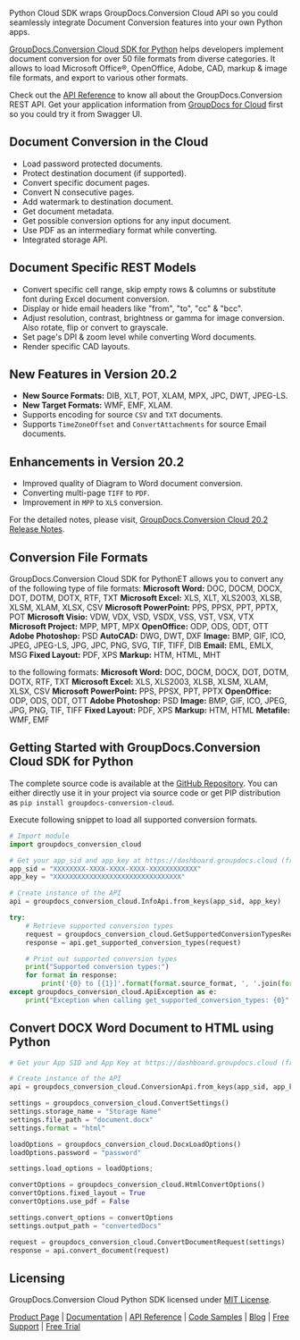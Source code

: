 Python Cloud SDK wraps GroupDocs.Conversion Cloud API so you could seamlessly integrate Document Conversion features into your own Python apps.

[GroupDocs.Conversion Cloud SDK for Python](https://products.groupdocs.cloud/conversion/python) helps developers implement document conversion for over 50 file formats from diverse categories. It allows to load Microsoft Office®, OpenOffice, Adobe, CAD, markup & image file formats, and export to various other formats. 

Check out the [API Reference](https://apireference.groupdocs.cloud/conversion/) to know all about the GroupDocs.Conversion REST API. Get your application information from [GroupDocs for Cloud](https://dashboard.groupdocs.cloud/#/apps) first so you could try it from Swagger UI.

## Document Conversion in the Cloud

- Load password protected documents.
- Protect destination document (if supported).
- Convert specific document pages.
- Convert N consecutive pages.
- Add watermark to destination document.
- Get document metadata.
- Get possible conversion options for any input document.
- Use PDF as an intermediary format while converting.
- Integrated storage API.

## Document Specific REST Models

- Convert specific cell range, skip empty rows & columns or substitute font during Excel document conversion.
- Display or hide email headers like "from", "to", "cc" & "bcc".
- Adjust resolution, contrast, brightness or gamma for image conversion. Also rotate, flip or convert to grayscale.
- Set page's DPI & zoom level while converting Word documents.
- Render specific CAD layouts.

## New Features in Version 20.2

- **New Source Formats:** DIB, XLT, POT, XLAM, MPX, JPC, DWT, JPEG-LS.
- **New Target Formats:** WMF, EMF, XLAM.
- Supports encoding for source `CSV` and `TXT` documents.
- Supports `TimeZoneOffset` and `ConvertAttachments` for source Email documents.

## Enhancements in Version 20.2

- Improved quality of Diagram to Word document conversion.
- Converting multi-page `TIFF` to `PDF`.
- Improvement in `MPP` to `XLS` conversion.

For the detailed notes, please visit, [GroupDocs.Conversion Cloud 20.2 Release Notes](https://wiki.groupdocs.cloud/conversioncloud/release-notes/2020/groupdocs-conversion-cloud-20-2-release-notes/).

## Conversion File Formats

GroupDocs.Conversion Cloud SDK for PythonET allows you to convert any of the following type of file formats:
**Microsoft Word:** DOC, DOCM, DOCX, DOT, DOTM, DOTX, RTF, TXT
**Microsoft Excel:** XLS, XLT, XLS2003, XLSB, XLSM, XLAM, XLSX, CSV
**Microsoft PowerPoint:** PPS, PPSX, PPT, PPTX, POT
**Microsoft Visio:** VDW, VDX, VSD, VSDX, VSS, VST, VSX, VTX
**Microsoft Project:** MPP, MPT, MPX
**OpenOffice:** ODP, ODS, ODT, OTT
**Adobe Photoshop:** PSD
**AutoCAD:** DWG, DWT, DXF
**Image:** BMP, GIF, ICO, JPEG, JPEG-LS, JPG, JPC, PNG, SVG, TIF, TIFF, DIB
**Email:** EML, EMLX, MSG
**Fixed Layout:** PDF, XPS
**Markup:** HTM, HTML, MHT

to the following formats:
**Microsoft Word:** DOC, DOCM, DOCX, DOT, DOTM, DOTX, RTF, TXT
**Microsoft Excel:** XLS, XLS2003, XLSB, XLSM, XLAM, XLSX, CSV
**Microsoft PowerPoint:** PPS, PPSX, PPT, PPTX
**OpenOffice:** ODP, ODS, ODT, OTT
**Adobe Photoshop:** PSD
**Image:** BMP, GIF, ICO, JPEG, JPG, PNG, TIF, TIFF
**Fixed Layout:** PDF, XPS
**Markup:** HTM, HTML
**Metafile:** WMF, EMF

## Getting Started with GroupDocs.Conversion Cloud SDK for Python

The complete source code is available at the [GitHub Repository](https://github.com/groupdocs-conversion-cloud/groupdocs-conversion-cloud-python). You can either directly use it in your project via source code or get PIP distribution as `pip install groupdocs-conversion-cloud`.


Execute following snippet to load all supported conversion formats.

```python
# Import module
import groupdocs_conversion_cloud

# Get your app_sid and app_key at https://dashboard.groupdocs.cloud (free registration is required).
app_sid = "XXXXXXXX-XXXX-XXXX-XXXX-XXXXXXXXXXXX"
app_key = "XXXXXXXXXXXXXXXXXXXXXXXXXXXXXXXX"

# Create instance of the API
api = groupdocs_conversion_cloud.InfoApi.from_keys(app_sid, app_key)

try:
    # Retrieve supported conversion types
    request = groupdocs_conversion_cloud.GetSupportedConversionTypesRequest()
    response = api.get_supported_conversion_types(request)

    # Print out supported conversion types
    print("Supported conversion types:")
    for format in response:
        print('{0} to [{1}]'.format(format.source_format, ', '.join(format.target_formats)))
except groupdocs_conversion_cloud.ApiException as e:
    print("Exception when calling get_supported_conversion_types: {0}".format(e.message))
```

## Convert DOCX Word Document to HTML using Python

```python
# Get your App SID and App Key at https://dashboard.groupdocs.cloud (free registration is required).

# Create instance of the API
api = groupdocs_conversion_cloud.ConversionApi.from_keys(app_sid, app_key)

settings = groupdocs_conversion_cloud.ConvertSettings()
settings.storage_name = "Storage Name"
settings.file_path = "document.docx"
settings.format = "html"

loadOptions = groupdocs_conversion_cloud.DocxLoadOptions()
loadOptions.password = "password"

settings.load_options = loadOptions;

convertOptions = groupdocs_conversion_cloud.HtmlConvertOptions()
convertOptions.fixed_layout = True
convertOptions.use_pdf = False

settings.convert_options = convertOptions
settings.output_path = "convertedDocs"

request = groupdocs_conversion_cloud.ConvertDocumentRequest(settings)
response = api.convert_document(request)
```

## Licensing

GroupDocs.Conversion Cloud Python SDK licensed under [MIT License](http://github.com/groupdocs-conversion-cloud/groupdocs-conversion-cloud-python/LICENSE).

[Product Page](https://products.groupdocs.cloud/conversion/python) | [Documentation](https://wiki.groupdocs.cloud/conversioncloud/) | [API Reference](https://apireference.groupdocs.cloud/conversion/) | [Code Samples](https://github.com/groupdocs-conversion-cloud/groupdocs-conversion-cloud-python) | [Blog](https://blog.groupdocs.cloud/category/conversion/) | [Free Support](https://forum.groupdocs.cloud/c/conversion) | [Free Trial](https://dashboard.groupdocs.cloud/#/apps)
